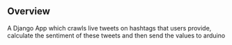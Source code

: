 ## Overview
A Django App which crawls live tweets on hashtags that users provide, calculate the sentiment of these tweets and then send the values to arduino

